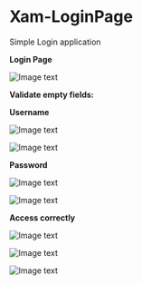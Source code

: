 # Xam-LoginPage
Simple Login application

**Login Page**

![Image text](https://github.com/anagparedes/Xam-LoginUI/blob/master/LoginApp.Android/Resources/drawable/Evidencias/foto1.png)

**Validate empty fields:**

**Username**

![Image text](https://github.com/anagparedes/Xam-LoginUI/blob/master/LoginApp.Android/Resources/drawable/Evidencias/foto1.1.png)

![Image text](https://github.com/anagparedes/Xam-LoginUI/blob/master/LoginApp.Android/Resources/drawable/Evidencias/foto1.1.1.png)

**Password**

![Image text](https://github.com/anagparedes/Xam-LoginUI/blob/master/LoginApp.Android/Resources/drawable/Evidencias/foto2.1.png)

![Image text](https://github.com/anagparedes/Xam-LoginUI/blob/master/LoginApp.Android/Resources/drawable/Evidencias/foto2.1.1.png)

**Access correctly**

![Image text](https://github.com/anagparedes/Xam-LoginUI/blob/master/LoginApp.Android/Resources/drawable/Evidencias/foto1.png)

![Image text](https://github.com/anagparedes/Xam-LoginUI/blob/master/LoginApp.Android/Resources/drawable/Evidencias/foto3.1.png)

![Image text](https://github.com/anagparedes/Xam-LoginUI/blob/master/LoginApp.Android/Resources/drawable/Evidencias/foto3.1.1.png)

